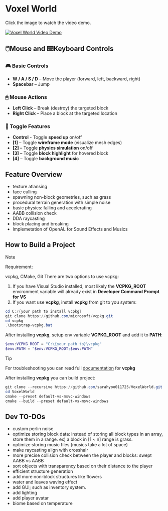 # Voxel World
Click the image to watch the video demo.

[![Voxel World Video Demo](https://github.com/user-attachments/assets/c04e0d06-ce54-4822-be0e-133506768bb1)](https://www.youtube.com/watch?v=Jtg4xtUPc4M)

## 🖱️Mouse and ⌨️Keyboard Controls
### 🎮 Basic Controls
- **W / A / S / D** – Move the player (forward, left, backward, right)
- **Spacebar** – Jump

### 🖱 Mouse Actions
- **Left Click** – Break (destroy) the targeted block
- **Right Click** – Place a block at the targeted location

### 🔧 Toggle Features
- **Control** - Toggle **speed up** on/off
- **[1]** – Toggle **wireframe mode** (visualize mesh edges)
- **[2]** – Toggle **physics simulation** on/off
- **[3]** – Toggle **block highlight** for hovered block
- **[4]** – Toggle **background music**

## Feature Overview
- texture atlansing
- face culling
- spawning non-block geometries, such as grass
- procedural terrain generation with simple noise
- basic physics: falling and accelerating
- AABB collision check
- DDA raycasting
- block placing and breaking
- Implemetation of OpenAL for Sound Effects and Musics

## How to Build a Project
>[!NOTE]
> Requirement:
>
> vcpkg, CMake, Git
There are two options to use vcpkg:
1. If you have Visual Studio installed, most likely the **VCPKG_ROOT** environment variable will already exist in **Developer Command Prompt for VS**
2. If you want use **vcpkg**, install **vcpkg** from git to you system:
```PowerShell
cd C:/{your path to install vcpkg}
git clone https://github.com/microsoft/vcpkg.git
cd vcpkg
.\bootstrap-vcpkg.bat
```

After installing **vcpkg**, setup env variable **VCPKG_ROOT** and add it to **PATH**:
```PowerShell
$env:VCPKG_ROOT = "C:\{your path to}\vcpkg"
$env:PATH = "$env:VCPKG_ROOT;$env:PATH"
```
>[!TIP]
>For troubleshooting you can read full [documentation](https://learn.microsoft.com/ru-ru/vcpkg/get_started/get-started?pivots=shell-powershell) for **vcpkg**

After installing **vcpkg** you can build project:
```PowerShell
git clone --recursive https://github.com/sarahyoo011725/VoxelWorld.git
cd VoxelWorld
cmake --preset default-vs-msvc-windows
cmake --build --preset default-vs-msvc-windows
```

## Dev TO-DOs
- custom perlin noise
- optimize storing block data: instead of storing all block types in an array, store them in a range. ex) a block in [1 ~ n] range is grass.
- optimize storing music files (musics take a lot of space)
- make raycasting align with crosshair
- more precise collision check between the player and blocks: swept AABB vs AABB
- sort objects with transparency based on their distance to the player
- efficient structure generation
- add more non-block structures like flowers
- water and leaves waving effect
- add GUI; such as inventory system.
- add lighting
- add player avatar
- biome based on temperature
